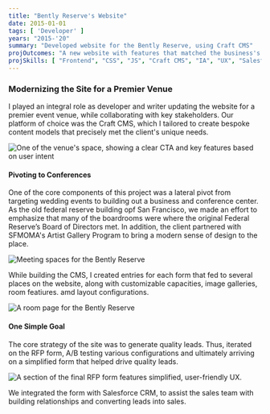 ```yaml
---
title: "Bently Reserve's Website"
date: 2015-01-01
tags: [ 'Developer' ]
years: "2015-'20"
summary: "Developed website for the Bently Reserve, using Craft CMS"
projOutcomes: "A new website with features that matched the business's content needs, their brand look and feel, put content management into the marketing team's hands, and featured a robust RPF form thatb increased lead quality."
projSkills: [ "Frontend", "CSS", "JS", "Craft CMS", "IA", "UX", "Salesforce API" ]
---
```


### Modernizing the Site for a Premier Venue

I played an integral role as developer and writer updating the website for a premier event venue, while collaborating with key stakeholders. Our platform of choice was the Craft CMS, which I tailored to create bespoke content models that precisely met the client's unique needs.

![One of the venue's space, showing a clear CTA and key features based on user intent](/bently-reserve-banking-hall.jpg)

#### Pivoting to Conferences

One of the core components of this project was a lateral pivot from targeting wedding events to building out a business and conference center. As the old federal reserve building opf San Francisco, we made an effort to emphasize that many of the boardrooms were where the original Federal Reserve’s Board of Directors met. In addition, the client partnered with SFMOMA's Artist Gallery Program to bring a modern sense of design to the place.

![Meeting spaces for the Bently Reserve](/reserve-spaces.jpg)

While building the CMS, I created entries for each form that fed to several places on the website, along with customizable capacities, image galleries, room featiures. amd layout configurations. 

![A room page for the Bently Reserve](/reserve-room.jpg)

#### One Simple Goal

The core strategy of the site was to generate quality leads. Thus, iterated on the RFP form, A/B testing various configurations and ultimately arriving on a simplified form that helped drive quality leads.

![A section of the final RFP form features simplified, user-friendly UX.](/reserve-rfp.jpg)

We integrated the form with Salesforce CRM, to assist the sales team with building relationships and converting leads into sales. 
